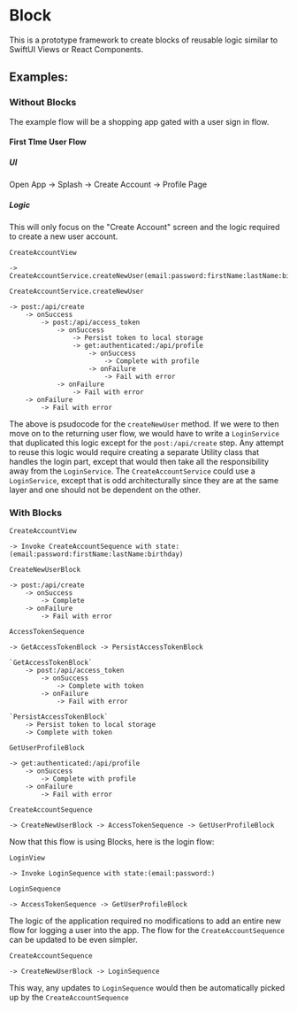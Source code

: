 # Block

This is a prototype framework to create blocks of reusable logic similar to SwiftUI Views or React Components.

## Examples:

### Without Blocks

The example flow will be a shopping app gated with a user sign in flow.

#### First TIme User Flow

##### UI

Open App -> Splash -> Create Account -> Profile Page

##### Logic

This will only focus on the "Create Account" screen and the logic required to create a new user account.

`CreateAccountView`

    -> CreateAccountService.createNewUser(email:password:firstName:lastName:birthday)

`CreateAccountService.createNewUser`
    
    -> post:/api/create
        -> onSuccess
            -> post:/api/access_token
                -> onSuccess
                    -> Persist token to local storage
                    -> get:authenticated:/api/profile
                        -> onSuccess
                            -> Complete with profile
                        -> onFailure
                            -> Fail with error
                -> onFailure
                    -> Fail with error
        -> onFailure
            -> Fail with error

The above is psudocode for the `createNewUser` method. If we were to then move on to the returning user flow, we would have to write a `LoginService` that duplicated this logic except for the `post:/api/create` step. Any attempt to reuse this logic would require creating a separate Utility class that handles the login part, except that would then take all the responsibility away from the `LoginService`. The `CreateAccountService` could use a `LoginService`, except that is odd architecturally since they are at the same layer and one should not be dependent on the other.

### With Blocks

`CreateAccountView`

    -> Invoke CreateAccountSequence with state:(email:password:firstName:lastName:birthday)

`CreateNewUserBlock`

    -> post:/api/create
        -> onSuccess
            -> Complete
        -> onFailure
            -> Fail with error
    
`AccessTokenSequence`

    -> GetAccessTokenBlock -> PersistAccessTokenBlock

    `GetAccessTokenBlock`
        -> post:/api/access_token
            -> onSuccess
                -> Complete with token
            -> onFailure
                -> Fail with error
    
    `PersistAccessTokenBlock`
        -> Persist token to local storage
        -> Complete with token
    
`GetUserProfileBlock`

    -> get:authenticated:/api/profile
        -> onSuccess
            -> Complete with profile
        -> onFailure
            -> Fail with error

`CreateAccountSequence`

    -> CreateNewUserBlock -> AccessTokenSequence -> GetUserProfileBlock

Now that this flow is using Blocks, here is the login flow:

`LoginView`

    -> Invoke LoginSequence with state:(email:password:)

`LoginSequence`

    -> AccessTokenSequence -> GetUserProfileBlock

The logic of the application required no modifications to add an entire new flow for logging a user into the app. The flow for the `CreateAccountSequence` can be updated to be even simpler.

`CreateAccountSequence`

    -> CreateNewUserBlock -> LoginSequence

This way, any updates to `LoginSequence` would then be automatically picked up by the `CreateAccountSequence`
